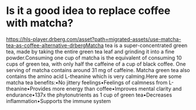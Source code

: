# Is it a good idea to replace coffee with matcha?

https://hls-player.drberg.com/asset?path=migrated-assets/use-matcha-tea-as-coffee-alternative-drbergMatcha tea is a super-concentrated green tea, made by taking the entire green tea leaf and grinding it into a fine powder.Consuming one cup of matcha is the equivalent of consuming 10 cups of green tea, with only half the caffeine of a cup of black coffee. One serving of matcha contains around 31 mg of caffeine. Matcha green tea also contains the amino acid L-theanine which is very calming.Here are some matcha tea benefits:•No jittery feelings•Feelings of calmness from L-theanine•Provides more energy than coffee•Improves mental clarity and endurance•137x the phytonutrients as 1 cup of green tea•Decreases inflammation•Supports the immune system